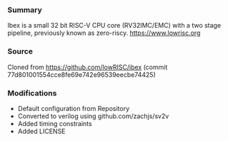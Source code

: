 ### Summary
Ibex is a small 32 bit RISC-V CPU core (RV32IMC/EMC) with a two stage pipeline, previously known as zero-riscy. https://www.lowrisc.org

### Source
Cloned from https://github.com/lowRISC/ibex (commit 77d801001554cce8fe69e742e96539eecbe74425) 

### Modifications
- Default configuration from Repository
- Converted to verilog using github.com/zachjs/sv2v
- Added timing constraints
- Added LICENSE
